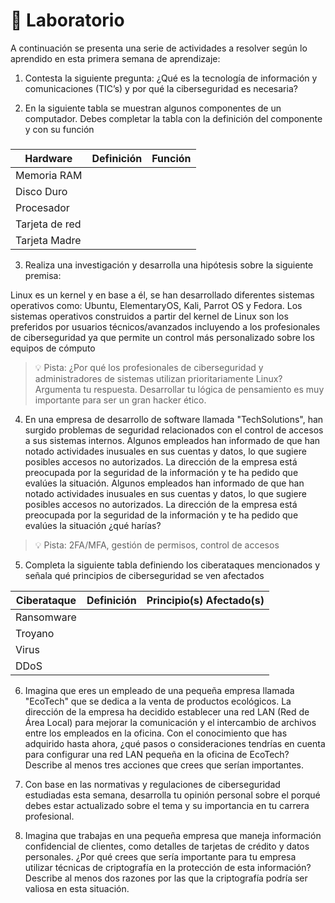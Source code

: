 # 🔎 Laboratorio

A continuación se presenta una serie de actividades a resolver según lo aprendido en esta primera semana de aprendizaje:

1) Contesta la siguiente pregunta: ¿Qué es la tecnología de información y comunicaciones (TIC’s) y por qué la ciberseguridad es necesaria?

2) En la siguiente tabla se muestran algunos componentes de un computador. Debes completar la tabla con la definición del componente y con su función

### 

| Hardware | Definición | Función |
| --- | --- | --- |
| Memoria RAM |  |  |
| Disco Duro |  |  |
| Procesador |  |  |
| Tarjeta de red |  |  |
| Tarjeta Madre |  |  |

3) Realiza una investigación y desarrolla una hipótesis sobre la siguiente premisa:

Linux es un kernel y en base a él, se han desarrollado diferentes sistemas operativos como: Ubuntu, ElementaryOS, Kali, Parrot OS y Fedora. Los sistemas operativos construidos a partir del kernel de Linux son los preferidos por usuarios técnicos/avanzados incluyendo a los profesionales de ciberseguridad ya que permite un control más personalizado sobre los equipos de cómputo

> 💡 Pista: ¿Por qué los profesionales de ciberseguridad y administradores de sistemas utilizan prioritariamente Linux? Argumenta tu respuesta. Desarrollar tu lógica de pensamiento es muy importante para ser un gran hacker ético.

4) En una empresa de desarrollo de software llamada "TechSolutions", han surgido problemas de seguridad relacionados con el control de accesos a sus sistemas internos. Algunos empleados han informado de que han notado actividades inusuales en sus cuentas y datos, lo que sugiere posibles accesos no autorizados. La dirección de la empresa está preocupada por la seguridad de la información y te ha pedido que evalúes la situación. Algunos empleados han informado de que han notado actividades inusuales en sus cuentas y datos, lo que sugiere posibles accesos no autorizados. La dirección de la empresa está preocupada por la seguridad de la información y te ha pedido que evalúes la situación ¿qué harías?

> 💡 Pista: 2FA/MFA, gestión de permisos, control de accesos

5) Completa la siguiente tabla definiendo los ciberataques mencionados y señala qué principios de ciberseguridad se ven afectados 

| Ciberataque | Definición | Principio(s) Afectado(s) |
| --- | --- | --- |
| Ransomware |  |  |
| Troyano |  |  |
| Virus |  |  |
| DDoS |  |  |

6) Imagina que eres un empleado de una pequeña empresa llamada "EcoTech" que se dedica a la venta de productos ecológicos. La dirección de la empresa ha decidido establecer una red LAN (Red de Área Local) para mejorar la comunicación y el intercambio de archivos entre los empleados en la oficina. Con el conocimiento que has adquirido hasta ahora, ¿qué pasos o consideraciones tendrías en cuenta para configurar una red LAN pequeña en la oficina de EcoTech? Describe al menos tres acciones que crees que serían importantes.

7) Con base en las normativas y regulaciones de ciberseguridad estudiadas esta semana, desarrolla tu opinión personal sobre el porqué debes estar actualizado sobre el tema y su importancia en tu carrera profesional.

8) Imagina que trabajas en una pequeña empresa que maneja información confidencial de clientes, como detalles de tarjetas de crédito y datos personales. ¿Por qué crees que sería importante para tu empresa utilizar técnicas de criptografía en la protección de esta información? Describe al menos dos razones por las que la criptografía podría ser valiosa en esta situación.

